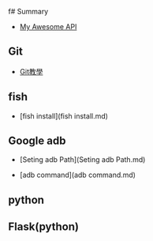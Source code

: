f# Summary

<!-- ## Overview

 -->


* [My Awesome API](README.md)

## Git

* [Git教學](Git.md)

## fish

* [fish install](fish install.md)

## Google adb

* [Seting adb Path](Seting adb Path.md)

* [adb command](adb command.md)

## python 



## Flask(python)